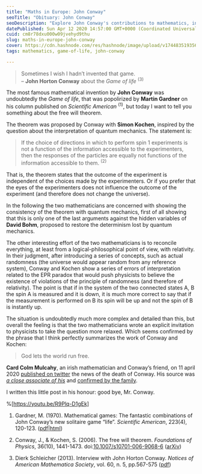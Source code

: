 ```yaml
---
title: "Maths in Europe: John Conway"
seoTitle: "Obituary: John Conway"
seoDescription: "Explore John Conway's contributions to mathematics, including the famous Game of Life and his philosophical Free Will Theorem"
datePublished: Sun Apr 12 2020 14:57:00 GMT+0000 (Coordinated Universal Time)
cuid: cm8r78dxu000w09jvehyd9thu
slug: maths-in-europe-john-conway
cover: https://cdn.hashnode.com/res/hashnode/image/upload/v1744835193566/7d743da8-1e69-40d3-a594-8633f15a0f3a.jpeg
tags: mathematics, game-of-life, john-conway

---
```


> Sometimes I wish I hadn’t invented that game.  
> – **John Horton Conway** about the *Game of life* <sup>(3)</sup>

The most famous mathematical invention by **John Conway** was undoubtedly the *Game of life*, that was popolirized by **Martin Gardner** on his column published on *Scientific American* <sup>(1)</sup>, but today I want to tell you something about the free will theorem.

The theorem was proposed by Conway with **Simon Kochen**, inspired by the question about the interpretation of quantum mechanics. The statement is:

> If the choice of directions in which to perform spin 1 experiments is not a function of the information accessible to the experimenters, then the responses of the particles are equally not functions of the information accessible to them. <sup>(2)</sup>

That is, the theorem states that the outcome of the experiment is independent of the choices made by the experimenters. Or if you prefer that the eyes of the experimenters does not influence the outcome of the experiment (and therefore does not change the universe).

In the following the two mathematicians are concerned with showing the consistency of the theorem with quantum mechanics, first of all showing that this is only one of the last arguments against the hidden variables of **David Bohm**, proposed to restore the determinism lost by quantum mechanics.

The other interesting effort of the two mathematicians is to reconcile everything, at least from a logical-philosophical point of view, with relativity. In their judgment, after introducing a series of concepts, such as actual randomness (the universe would appear random from any reference system), Conway and Kochen show a series of errors of interpretation related to the EPR paradox that would push physicists to believe the existence of violations of the principle of randomness (and therefore of relativity). The point is that if in the system of the two connected states A, B the spin A is measured and it is down, it is much more correct to say that if the measurement is performed on B its spin will be up and not the spin of B is instantly up.

The situation is undoubtedly much more complex and detailed than this, but overall the feeling is that the two mathematicians wrote an explicit invitation to physicists to take the question more relaxed. Which seems confirmed by the phrase that I think perfectly summarizes the work of Conway and Kochen:

> God lets the world run free.

**Card Colm Mulcahy**, an irish mathematician and Conway’s friend, on 11 april 2020 [published on twitter](https://twitter.com/CardColm/status/1249038195880341505) the news of the death of Conway. His source was [*a close associate of his*](https://twitter.com/CardColm/status/1249088354857226242) and [confirmed by the family](https://immiguy.com/death/john-conway-death-mathematician-john-conway-obituary-cause-of-death/?fbclid=IwAR2rnqFO7yWMbPZ6mL-prlfVrTzHh-OVwESQcT3wajRDvaNjM-bIWvISgT4).

I written this little post in his honour: good bye, Mr. Conway.

%[https://youtu.be/R9Plq-D1gEk] 

1. Gardner, M. (1970). Mathematical games: The fantastic combinations of John Conway’s new solitaire game “life”. *Scientific American*, 223(4), 120-123. ([pdf](https://web.stanford.edu/class/sts145/Library/life.pdf)|[html](http://www.ibiblio.org/lifepatterns/october1970.html))
    
2. Conway, J., & Kochen, S. (2006). The free will theorem. *Foundations of Physics*, 36(10), 1441-1473. doi:[10.1007/s10701-006-9068-6](https://doi.org/10.1007/s10701-006-9068-6) ([arXiv](https://arxiv.org/abs/quant-ph/0604079))
    
3. Dierk Schleicher (2013). Interview with John Horton Conway. *Notices of American Mathematica Society*, vol. 60, n. 5, pp.567-575 ([pdf](http://www.ams.org/notices/201305/rnoti-p567.pdf))